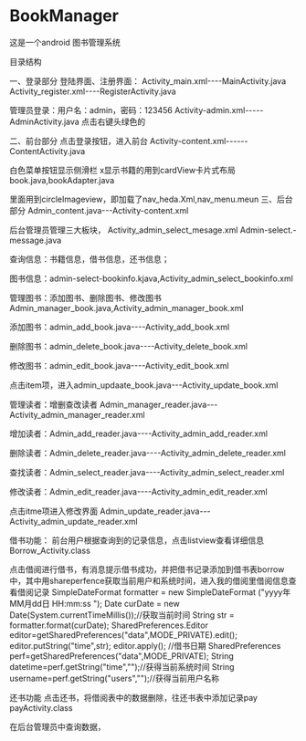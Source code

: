 # BookManager
这是一个android 图书管理系统


目录结构

一、登录部分
登陆界面、注册界面：
Activity_main.xml----MainActivity.java
Activity_register.xml----RegisterActivity.java




管理员登录：用户名：admin，密码：123456
Activity-admin.xml-----AdminActivity.java
点击右键头绿色的

二、前台部分
点击登录按钮，进入前台
Activity-content.xml------ContentActivity.java
                                         
白色菜单按钮显示侧滑栏
x显示书籍的用到cardView卡片式布局book.java,bookAdapter.java

里面用到circleImageview，即加载了nav_heda.Xml,nav_menu.meun
三、后台部分
Admin_content.java---Activity-content.xml

后台管理员管理三大板块，
Activity_admin_select_mesage.xml
Admin-select.-message.java

查询信息：书籍信息，借书信息，还书信息；

图书信息：admin-select-bookinfo.kjava,Activity_admin_select_bookinfo.xml


管理图书：添加图书、删除图书、修改图书
Admin_manager_book.java,Activity_admin_manager_book.xml

添加图书：admin_add_book.java----Activity_add_book.xml

删除图书：admin_delete_book.java----Activity_delete_book.xml

修改图书：admin_edit_book.java----Activity_edit_book.xml

点击item项，进入admin_updaate_book.java---Activity_update_book.xml

管理读者：增删查改读者
Admin_manager_reader.java---Activity_admin_manager_reader.xml

增加读者：Admin_add_reader.java----Activity_admin_add_reader.xml

删除读者：Admin_delete_reader.java----Activity_admin_delete_reader.xml


查找读者：Admin_select_reader.java----Activity_admin_select_reader.xml

修改读者：Admin_edit_reader.java----Activity_admin_edit_reader.xml


点击itme项进入修改界面
Admin_update_reader.java---Activity_admin_update_reader.xml


借书功能：
前台用户根据查询到的记录信息，点击listview查看详细信息
Borrow_Activity.class

点击借阅进行借书，有消息提示借书成功，并把借书记录添加到借书表borrow中，其中用shareperfence获取当前用户和系统时间，进入我的借阅里借阅信息查看借阅记录
SimpleDateFormat formatter    =   new    SimpleDateFormat    ("yyyy年MM月dd日    HH:mm:ss     ");
Date curDate    =   new    Date(System.currentTimeMillis());//获取当前时间
String    str    =    formatter.format(curDate);
SharedPreferences.Editor editor=getSharedPreferences("data",MODE_PRIVATE).edit();
editor.putString("time",str);
editor.apply();
//借书日期
SharedPreferences perf=getSharedPreferences("data",MODE_PRIVATE);
String datetime=perf.getString("time","");//获得当前系统时间
String username=perf.getString("users","");//获得当前用户名称

还书功能
点击还书，将借阅表中的数据删除，往还书表中添加记录pay
payActivity.class

在后台管理员中查询数据，
